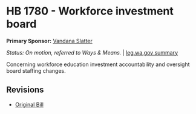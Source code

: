 # HB 1780 - Workforce investment board
**Primary Sponsor:** [Vandana Slatter](/person/leg/vandana.slatter.md)

*Status: On motion, referred to Ways & Means.* | [leg.wa.gov summary](https://app.leg.wa.gov/billsummary?BillNumber=1780&Year=2021)

Concerning workforce education investment accountability and oversight board staffing changes. 

## Revisions
* [Original Bill](1/)